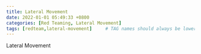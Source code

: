 ```yaml
---
title: Lateral Movement
date: 2022-01-01 05:49:33 +0800
categories: [Red Teaming, Lateral Movement]
tags: [redteam,lateral-movement]     # TAG names should always be lowercase
---
```


Lateral Movement
